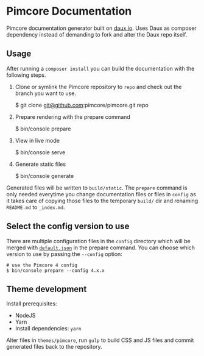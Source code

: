 # Pimcore Documentation

Pimcore documentation generator built on [daux.io](http://daux.io/). Uses Daux as composer dependency instead of demanding
to fork and alter the Daux repo itself. 


## Usage

After running a `composer install` you can build the documentation with the following steps.

1. Clone or symlink the Pimcore repository to `repo` and check out the branch you want to use.

    $ git clone git@github.com:pimcore/pimcore.git repo

2. Prepare rendering with the prepare command
   
    $ bin/console prepare
   
3. View in live mode

    $ bin/console serve
    
4. Generate static files

    $ bin/console generate
    
Generated files will be written to `build/static`. The `prepare` command is only needed everytime you change documentation
files or files in `config` as it takes care of copying those files to the temporary `build/` dir and renaming `README.md`
to `_index.md`.


## Select the config version to use

There are multiple configuration files in the `config` directory which will be merged with [`default.json`](./config/default.json)
in the prepare command. You can choose which version to use by passing the `--config` option:

    # use the Pimcore 4 config
    $ bin/console prepare --config 4.x.x


## Theme development

Install prerequisites:

* NodeJS
* Yarn
* Install dependencies: `yarn`

Alter files in `themes/pimcore`, run `gulp` to build CSS and JS files and commit generated files back to the repository. 

